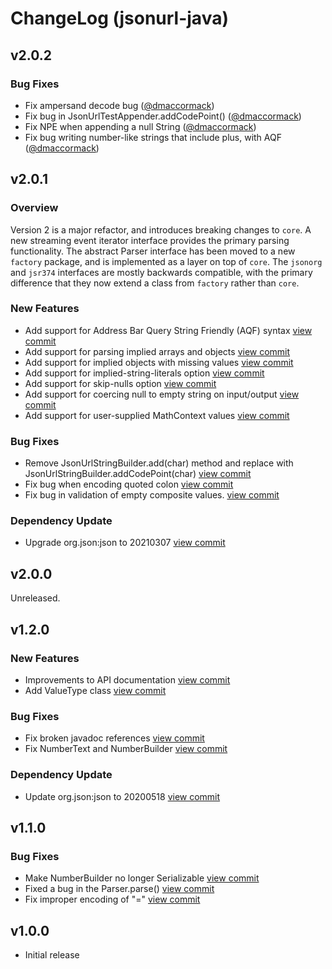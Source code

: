 # ChangeLog (jsonurl-java)

## v2.0.2

### Bug Fixes

*   Fix ampersand decode bug ([@dmaccormack](https://github.com/dmaccormack "Link to profile for user dmaccormack"))
*   Fix bug in JsonUrlTestAppender.addCodePoint() ([@dmaccormack](https://github.com/dmaccormack "Link to profile for user dmaccormack"))
*   Fix NPE when appending a null String ([@dmaccormack](https://github.com/dmaccormack "Link to profile for user dmaccormack"))
*   Fix bug writing number-like strings that include plus, with AQF ([@dmaccormack](https://github.com/dmaccormack "Link to profile for user dmaccormack"))

## v2.0.1

### Overview

Version 2 is a major refactor, and introduces breaking changes to
`core`. A new streaming event iterator interface provides the primary
parsing functionality. The abstract Parser interface has been moved to a new
`factory` package, and is implemented as a layer on top of `core`. The
`jsonorg` and `jsr374` interfaces are mostly backwards compatible, with
the primary difference that they now extend a class from `factory` rather
than `core`.

### New Features

*   Add support for Address Bar Query String Friendly (AQF) syntax [view commit](http://github.com/jsonurl/jsonurl-java/commit/f5b78c92451c0519bce47ebf5a6ef12737840426)
*   Add support for parsing implied arrays and objects [view commit](http://github.com/jsonurl/jsonurl-java/commit/bc8b3ef3f3687742a6781e4d20c324083d918521)
*   Add support for implied objects with missing values [view commit](http://github.com/jsonurl/jsonurl-java/commit/b6404d15fa841d241df2ffac7f7349ef7561156d)
*   Add support for implied-string-literals option [view commit](http://github.com/jsonurl/jsonurl-java/commit/9ee992a70a37a0fd9961b2552e40a538aaa45c49)
*   Add support for skip-nulls option [view commit](http://github.com/jsonurl/jsonurl-java/commit/968cb2d4b34f63fe03f2f5bb9e8945549d43811a)
*   Add support for coercing null to empty string on input/output [view commit](http://github.com/jsonurl/jsonurl-java/commit/6066dc0ceb09d5d8336cc9ea6c4a8cd3a7e31d2b)
*   Add support for user-supplied MathContext values [view commit](http://github.com/jsonurl/jsonurl-java/commit/20c104cc89a908d9321bef0469337f029fa3f9d8)

### Bug Fixes

*   Remove JsonUrlStringBuilder.add(char) method and replace with JsonUrlStringBuilder.addCodePoint(char) [view commit](http://github.com/jsonurl/jsonurl-java/commit/193b621bb6871cb2703ace7dfdfaed8efba480f5)
*   Fix bug when encoding quoted colon [view commit](http://github.com/jsonurl/jsonurl-java/commit/174193e0532479efc19b8dbec259af2e923dd6f4)
*   Fix bug in validation of empty composite values. [view commit](http://github.com/jsonurl/jsonurl-java/commit/7735274ba7398bf86dda860568e85895ed2d72db)

### Dependency Update

*   Upgrade org.json:json to 20210307 [view commit](http://github.com/jsonurl/jsonurl-java/commit/cd18de12a8bd8a0b818116c1851cd35b9f16fc54)

## v2.0.0

Unreleased.

## v1.2.0

### New Features

*   Improvements to API documentation [view commit](http://github.com/jsonurl/jsonurl-java/commit/275fefa47fa9f7a0ef131dc8dde834980deaa713)
*   Add ValueType class [view commit](http://github.com/jsonurl/jsonurl-java/commit/ffdbb0e35e5ec5f94d0fbe2ecd7512e31b52663e)

### Bug Fixes

*   Fix broken javadoc references [view commit](http://github.com/jsonurl/jsonurl-java/commit/b9905704ff5467cec08e943d041d385f54152460)
*   Fix NumberText and NumberBuilder [view commit](http://github.com/jsonurl/jsonurl-java/commit/5ff18b0fe461580e5d4338a745deb239705871a2)

### Dependency Update

*   Update org.json:json to 20200518 [view commit](http://github.com/jsonurl/jsonurl-java/commit/2ef47acbcb1079f07702d9131d69261ac797f35e)

## v1.1.0

### Bug Fixes

*   Make NumberBuilder no longer Serializable [view commit](http://github.com/jsonurl/jsonurl-java/commit/d4dc7595d42dc8ad8fa0a0f0e6044fcdc667997e)
*   Fixed a bug in the Parser.parse() [view commit](http://github.com/jsonurl/jsonurl-java/commit/c01e80d2b400dd51ffec7cdd5a793a0e9b58c147)
*   Fix improper encoding of "=" [view commit](http://github.com/jsonurl/jsonurl-java/commit/0136c0c6bb68080c0ab6289e1d7e6059310cc461)

## v1.0.0

*   Initial release
